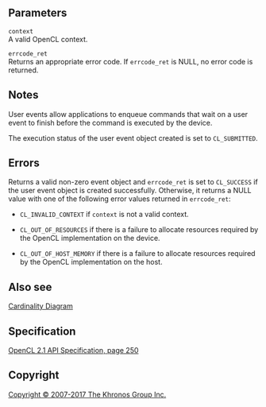 Parameters
----------

`context`  
A valid OpenCL context.

`errcode_ret`  
Returns an appropriate error code. If `errcode_ret` is NULL, no error
code is returned.

Notes
-----

User events allow applications to enqueue commands that wait on a user
event to finish before the command is executed by the device.

The execution status of the user event object created is set to
`CL_SUBMITTED`.

Errors
------

Returns a valid non-zero event object and `errcode_ret` is set to
`CL_SUCCESS` if the user event object is created successfully.
Otherwise, it returns a NULL value with one of the following error
values returned in `errcode_ret`:

-   `CL_INVALID_CONTEXT` if `context` is not a valid context.

-   `CL_OUT_OF_RESOURCES` if there is a failure to allocate resources
    required by the OpenCL implementation on the device.

-   `CL_OUT_OF_HOST_MEMORY` if there is a failure to allocate resources
    required by the OpenCL implementation on the host.

Also see
--------

[Cardinality Diagram](classDiagram.html)

Specification
-------------

[OpenCL 2.1 API Specification, page
250](https://www.khronos.org/registry/cl/specs/opencl-2.1.pdf#page=250)

Copyright
---------

[Copyright © 2007-2017 The Khronos Group Inc.](copyright.html)
